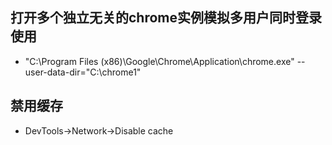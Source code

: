 ## 打开多个独立无关的chrome实例模拟多用户同时登录使用
- "C:\Program Files (x86)\Google\Chrome\Application\chrome.exe" --user-data-dir="C:\chrome1"

## 禁用缓存
- DevTools->Network->Disable cache
